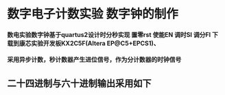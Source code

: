 # 数字电子计数实验 数字钟的制作
#### 数电实验数字钟基于quartus2设计时分秒实现 置零rst  使能EN 调时SI  调分FI  下载到康芯实验开发板KX2C5F(Altera EP@C5+EPCS1)、
**采用异步计数，秒计数器产生进位信号，作为分计数器的时钟信号**
## 二十四进制与六十进制输出采用如下
```
   
```
